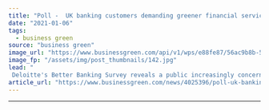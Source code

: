 ```yaml
---
title: "Poll -  UK banking customers demanding greener financial services"
date: "2021-01-06"
tags: 
  - business green
source: "business green"
image_url: "https://www.businessgreen.com/api/v1/wps/e88fe87/56ac9b8b-57a2-41bf-a42c-d05505ed0561/9/atm-cash-point-185x114.jpg"
image_fp: "/assets/img/post_thumbnails/142.jpg"
lead: "
 Deloitte's Better Banking Survey reveals a public increasingly concerned about the social and environmental credentials of the companies entrusted with their money ..."
article_url: "https://www.businessgreen.com/news/4025396/poll-uk-banking-customers-demanding-greener-financial-services"
---
```


---
